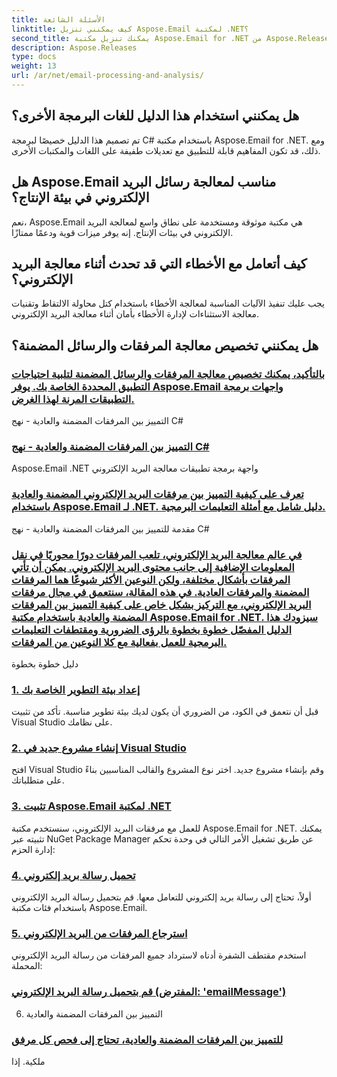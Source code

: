 ```yaml
---
title: الأسئلة الشائعة
linktitle: كيف يمكنني تنزيل Aspose.Email لمكتبة .NET؟
second_title: يمكنك تنزيل مكتبة Aspose.Email for .NET من Aspose.Releases:
description: Aspose.Releases
type: docs
weight: 13
url: /ar/net/email-processing-and-analysis/
---
```


## هل يمكنني استخدام هذا الدليل للغات البرمجة الأخرى؟

تم تصميم هذا الدليل خصيصًا لبرمجة C# باستخدام مكتبة Aspose.Email for .NET. ومع ذلك، قد تكون المفاهيم قابلة للتطبيق مع تعديلات طفيفة على اللغات والمكتبات الأخرى.

## هل Aspose.Email مناسب لمعالجة رسائل البريد الإلكتروني في بيئة الإنتاج؟

نعم، Aspose.Email هي مكتبة موثوقة ومستخدمة على نطاق واسع لمعالجة البريد الإلكتروني في بيئات الإنتاج. إنه يوفر ميزات قوية ودعمًا ممتازًا.

## كيف أتعامل مع الأخطاء التي قد تحدث أثناء معالجة البريد الإلكتروني؟

يجب عليك تنفيذ الآليات المناسبة لمعالجة الأخطاء باستخدام كتل محاولة الالتقاط وتقنيات معالجة الاستثناءات لإدارة الأخطاء بأمان أثناء معالجة البريد الإلكتروني.

## هل يمكنني تخصيص معالجة المرفقات والرسائل المضمنة؟
### [بالتأكيد، يمكنك تخصيص معالجة المرفقات والرسائل المضمنة لتلبية احتياجات التطبيق المحددة الخاصة بك. يوفر Aspose.Email واجهات برمجة التطبيقات المرنة لهذا الغرض.](./exploring-bayesian-spam-analysis-in-csharp/)
 التمييز بين المرفقات المضمنة والعادية - نهج C#
### [ التمييز بين المرفقات المضمنة والعادية - نهج C#](./verifying-bounced-messages-with-csharp-code/)
 Aspose.Email .NET واجهة برمجة تطبيقات معالجة البريد الإلكتروني 
### [ تعرف على كيفية التمييز بين مرفقات البريد الإلكتروني المضمنة والعادية باستخدام Aspose.Email لـ .NET. دليل شامل مع أمثلة التعليمات البرمجية.](./csharp-guide-checking-messages-for-encryption/)
مقدمة للتمييز بين المرفقات المضمنة والعادية - نهج C#
### [في عالم معالجة البريد الإلكتروني، تلعب المرفقات دورًا محوريًا في نقل المعلومات الإضافية إلى جانب محتوى البريد الإلكتروني. يمكن أن تأتي المرفقات بأشكال مختلفة، ولكن النوعين الأكثر شيوعًا هما المرفقات المضمنة والمرفقات العادية. في هذه المقالة، سنتعمق في مجال مرفقات البريد الإلكتروني، مع التركيز بشكل خاص على كيفية التمييز بين المرفقات المضمنة والعادية باستخدام مكتبة Aspose.Email for .NET. سيزودك هذا الدليل المفصّل خطوة بخطوة بالرؤى الضرورية ومقتطفات التعليمات البرمجية للعمل بفعالية مع كلا النوعين من المرفقات.](./detecting-various-file-formats-using-csharp-code/)
دليل خطوة بخطوة
### [1. إعداد بيئة التطوير الخاصة بك](./identifying-tnef-messages-with-csharp-code/)
قبل أن نتعمق في الكود، من الضروري أن يكون لديك بيئة تطوير مناسبة. تأكد من تثبيت Visual Studio على نظامك.
### [2. إنشاء مشروع جديد في Visual Studio](./tnef-message-detection-in-csharp-explained/)
افتح Visual Studio وقم بإنشاء مشروع جديد. اختر نوع المشروع والقالب المناسبين بناءً على متطلباتك.
### [3. تثبيت Aspose.Email لمكتبة .NET](./secure-message-handling-encryption-and-decryption-in-csharp/)
للعمل مع مرفقات البريد الإلكتروني، سنستخدم مكتبة Aspose.Email for .NET. يمكنك تثبيته عبر NuGet Package Manager عن طريق تشغيل الأمر التالي في وحدة تحكم إدارة الحزم:
### [4. تحميل رسالة بريد إلكتروني](./csharp-approach-extracting-decoded-header-values/)
أولاً، تحتاج إلى رسالة بريد إلكتروني للتعامل معها. قم بتحميل رسالة البريد الإلكتروني باستخدام فئات مكتبة Aspose.Email.
### [5. استرجاع المرفقات من البريد الإلكتروني](./retrieving-delivery-status-notifications-with-csharp/)
استخدم مقتطف الشفرة أدناه لاسترداد جميع المرفقات من رسالة البريد الإلكتروني المحملة:
### [ قم بتحميل رسالة البريد الإلكتروني (المفترض: 'emailMessage')](./csharp-technique-converting-html-body-to-plain-text/)
6. التمييز بين المرفقات المضمنة والعادية
### [ للتمييز بين المرفقات المضمنة والعادية، تحتاج إلى فحص كل مرفق](./preserving-original-boundaries-using-csharp-code/)
 ملكية. إذا